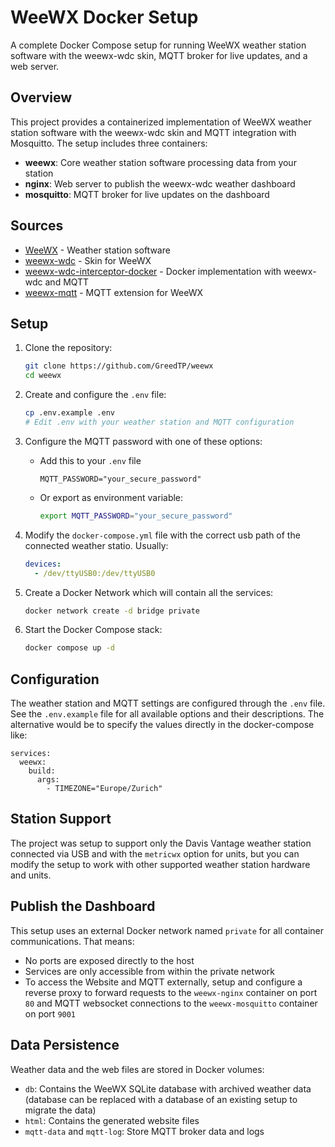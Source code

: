 # WeeWX Docker Setup

A complete Docker Compose setup for running WeeWX weather station software with the weewx-wdc skin, MQTT broker for live updates, and a web server.

## Overview
This project provides a containerized implementation of WeeWX weather station software with the weewx-wdc skin and MQTT integration with Mosquitto. The setup includes three containers:
- **weewx**: Core weather station software processing data from your station
- **nginx**: Web server to publish the weewx-wdc weather dashboard
- **mosquitto**: MQTT broker for live updates on the dashboard

## Sources
- [WeeWX](https://github.com/weewx/weewx) - Weather station software
- [weewx-wdc](https://github.com/Daveiano/weewx-wdc) - Skin for WeeWX
- [weewx-wdc-interceptor-docker](https://github.com/Daveiano/weewx-wdc-interceptor-docker/tree/weewx-mqtt) - Docker implementation with weewx-wdc and MQTT
- [weewx-mqtt](https://github.com/matthewwall/weewx-mqtt) - MQTT extension for WeeWX

## Setup
1. Clone the repository:
    ```bash
    git clone https://github.com/GreedTP/weewx
    cd weewx
    ```

2. Create and configure the `.env` file:
    ```bash
    cp .env.example .env
    # Edit .env with your weather station and MQTT configuration
    ```

3. Configure the MQTT password with one of these options:

   - Add this to your `.env` file
      ```
      MQTT_PASSWORD="your_secure_password"
      ```

   - Or export as environment variable:
      ```bash
      export MQTT_PASSWORD="your_secure_password"
      ```

4. Modify the `docker-compose.yml` file with the correct usb path of the connected weather statio. Usually:
    ```yaml
    devices:
      - /dev/ttyUSB0:/dev/ttyUSB0
    ```
4. Create a Docker Network which will contain all the services:
    ```bash
    docker network create -d bridge private
    ```

5. Start the Docker Compose stack:
    ```bash
    docker compose up -d
    ```

## Configuration
The weather station and MQTT settings are configured through the `.env` file. See the `.env.example` file for all available options and their descriptions. The alternative would be to specify the values directly in the docker-compose like:
```
services:
  weewx:
    build:
      args:
        - TIMEZONE="Europe/Zurich"
```

## Station Support
The project was setup to support only the Davis Vantage weather station connected via USB and with the `metricwx` option for units, but you can modify the setup to work with other supported weather station hardware and units.

## Publish the Dashboard
This setup uses an external Docker network named `private` for all container communications. That means:
- No ports are exposed directly to the host
- Services are only accessible from within the private network
- To access the Website and MQTT externally, setup and configure a reverse proxy to forward requests to the `weewx-nginx` container on port `80` and MQTT websocket connections to the `weewx-mosquitto` container on port `9001`

## Data Persistence
Weather data and the web files are stored in Docker volumes:
- `db`: Contains the WeeWX SQLite database with archived weather data (database can be replaced with a database of an existing setup to migrate the data)
- `html`: Contains the generated website files
- `mqtt-data` and `mqtt-log`: Store MQTT broker data and logs

